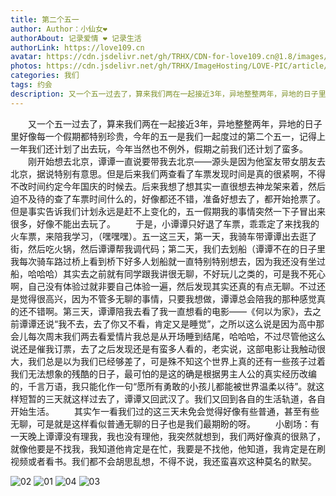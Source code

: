 ```yaml
---
title: 第二个五一
author: Author：小仙女❤️
authorAbout: 记录爱情 ❤️ 记录生活
authorLink: https://love109.cn
avatar: https://cdn.jsdelivr.net/gh/TRHX/CDN-for-love109.cn@1.8/images/custom/love109.jpg
photos: https://cdn.jsdelivr.net/gh/TRHX/ImageHosting/LOVE-PIC/article/article08.webp
categories: 我们
tags: 约会
description: 又一个五一过去了，算来我们两在一起接近3年，异地整整两年，异地的日子里好像每一个假期都特别珍贵。
---
```


&ensp;&ensp;&ensp;&ensp;又一个五一过去了，算来我们两在一起接近3年，异地整整两年，异地的日子里好像每一个假期都特别珍贵，今年的五一是我们一起度过的第二个五一，记得上一年我们还计划了出去玩，今年当然也不例外，假期之前我们还计划了蛮多。
&ensp;&ensp;&ensp;&ensp;刚开始想去北京，谭谭一直说要带我去北京——源头是因为他室友带女朋友去北京，据说特别有意思。但是后来我们两查看了车票发现时间是真的很紧啊，不得不改时间约定今年国庆的时候去。后来我想了想其实一直很想去神龙架来着，然后迫不及待的查了车票时间什么的，好像都还不错，准备好想去了，都开始抢票了。但是事实告诉我们计划永远是赶不上变化的，五一假期我的事情突然一下子冒出来很多，好像不能出去玩了。
&ensp;&ensp;&ensp;&ensp;于是，小谭谭只好退了车票，乖乖定了来找我的火车票，来陪我学习，（嘿嘿嘿）。五一这三天，第一天，我骑车带谭谭出去逛了街，然后吃火锅，然后谭谭帮我调代码；第二天，我们去划船（谭谭不在的日子里我每次骑车路过桥上看到桥下好多人划船就一直特别特别想去，因为我还没有坐过船，哈哈哈）其实去之前就有同学跟我讲很无聊，不好玩儿之类的，可是我不死心啊，自己没有体验过就非要自己体验一遍，然后发现其实还真的有点无聊。不过还是觉得很高兴，因为不管多无聊的事情，只要我想做，谭谭总会陪我的那种感觉真的还不错啊。第三天，谭谭陪我去看了我一直想看的电影——《何以为家》，去之前谭谭还说“我不去，去了你又不看，肯定又是睡觉”，之所以这么说是因为高中那会儿每次周末我们两去看爱情片我总是从开场睡到结尾，哈哈哈，不过尽管他这么说还是催我订票，去了之后发现还是有蛮多人看的，老实说，这部电影让我触动很大，我们总是以为我们已经够差了，可是殊不知这个世界上真的还有一些孩子过着我们无法想象的残酷的日子，最可怕的是这的确是根据男主人公的真实经历改编的，千言万语，我只能化作一句“愿所有勇敢的小孩儿都能被世界温柔以待”。就这样短暂的三天就这样过去了，谭谭又回武汉了。我们又回到各自的生活轨道，各自开始生活。
&ensp;&ensp;&ensp;&ensp;其实乍一看我们过的这三天未免会觉得好像有些普通，甚至有些无聊，可是就是这样看似普通无聊的日子也是我们最期盼的呀。
&ensp;&ensp;&ensp;&ensp;小剧场：有一天晚上谭谭没有理我，我也没有理他，我突然就想到，我们两好像真的很熟了，就像他要是不找我，我知道他肯定是在忙，我要是不找他，他知道，我肯定是在刷视频或者看书。我们都不会胡思乱想，不得不说，我还蛮喜欢这种莫名的默契。

![02](https://cdn.jsdelivr.net/gh/TRHX/ImageHosting/LOVE-PIC/A08/02.jpg)
![01](https://cdn.jsdelivr.net/gh/TRHX/ImageHosting/LOVE-PIC/A08/01.jpg)
![04](https://cdn.jsdelivr.net/gh/TRHX/ImageHosting/LOVE-PIC/A08/04.jpg)
![03](https://cdn.jsdelivr.net/gh/TRHX/ImageHosting/LOVE-PIC/A08/03.jpg)